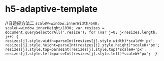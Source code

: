 # h5-adaptive-template

//自适应方法二
`
scaleW=window.innerWidth/640;
scaleH=window.innerHeight/1030;
var resizes = document.querySelectorAll('.resize');
for (var j=0; j<resizes.length; j++) {
    resizes[j].style.width=parseInt(resizes[j].style.width)*scaleW+'px';
    resizes[j].style.height=parseInt(resizes[j].style.height)*scaleH+'px';
    resizes[j].style.top=parseInt(resizes[j].style.top)*scaleH+'px';
    resizes[j].style.left=parseInt(resizes[j].style.left)*scaleW+'px'; 
}
`


